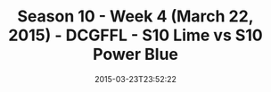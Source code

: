 ---
title: Season 10 - Week 4 (March 22, 2015) - DCGFFL - S10 Lime vs S10 Power Blue
teams-score:
- team: _teams/s10-lime.md
  score:
- team: _teams/s10-power-blue.md
  score: 15
mvp: Michelle T. (Lime), Marcus B. (Power Blue)
game-ball: N/A
sportsperson: ''
season: 10
week: 4
date: '2015-03-23T23:52:22'
pageid: season-10-week-four-4429-vs-4434
---